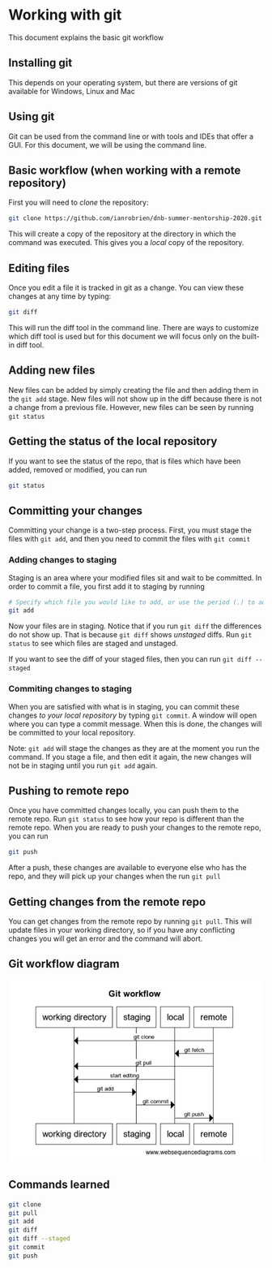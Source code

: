 # Working with git

This document explains the basic git workflow

## Installing git

This depends on your operating system, but there are versions of git available for Windows, Linux and Mac

## Using git

Git can be used from the command line or with tools and IDEs that offer a GUI. For this document, we will be using the command line.

## Basic workflow (when working with a remote repository)

First you will need to _clone_ the repository:

```bash
git clone https://github.com/ianrobrien/dnb-summer-mentorship-2020.git
```

This will create a copy of the repository at the directory in which the command was executed. This gives you a _local_ copy of the repository.

## Editing files

Once you edit a file it is tracked in git as a change. You can view these changes at any time by typing:

```bash
git diff
```

This will run the diff tool in the command line. There are ways to customize which diff tool is used but for this document we will focus only on the built-in diff tool.

## Adding new files

New files can be added by simply creating the file and then adding them in the `git add` stage. New files will not show up in the diff because there is not a change from a previous file. However, new files can be seen by running `git status`

## Getting the status of the local repository

If you want to see the status of the repo, that is files which have been added, removed or modified, you can run

```bash
git status
```

## Committing your changes

Committing your change is a two-step process. First, you must stage the files with `git add`, and then you need to commit the files with `git commit`

### Adding changes to staging

Staging is an area where your modified files sit and wait to be committed. In order to commit a file, you first add it to staging by running

```bash
# Specify which file you would like to add, or use the period (.) to add all files in the current directory and sub directory
git add
```

Now your files are in staging. Notice that if you run `git diff` the differences do not show up. That is because `git diff` shows _unstaged_ diffs. Run `git status` to see which files are staged and unstaged.

If you want to see the diff of your staged files, then you can run `git diff --staged`

### Commiting changes to staging

When you are satisfied with what is in staging, you can commit these changes _to your local repository_ by typing `git commit`. A window will open where you can type a commit message. When this is done, the changes will be committed to your local repository.

Note: `git add` will stage the changes as they are at the moment you run the command. If you stage a file, and then edit it again, the new changes will not be in staging until you run `git add` again.

## Pushing to remote repo

Once you have committed changes locally, you can push them to the remote repo. Run `git status` to see how your repo is different than the remote repo. When you are ready to push your changes to the remote repo, you can run

```bash
git push
```

After a push, these changes are available to everyone else who has the repo, and they will pick up your changes when the run `git pull`

## Getting changes from the remote repo

You can get changes from the remote repo by running `git pull`. This will update files in your working directory, so if you have any conflicting changes you will get an error and the command will abort.

## Git workflow diagram

![git workflow diagram](git_workflow.png)

## Commands learned

```bash
git clone
git pull
git add
git diff
git diff --staged
git commit
git push
```
